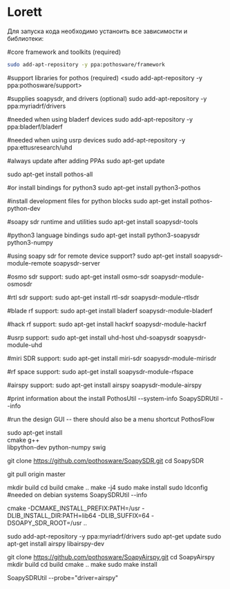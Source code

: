 # Lorett

Для запуска кода необходимо устаноить все зависимости и библиотеки:

#core framework and toolkits (required)
```bash
sudo add-apt-repository -y ppa:pothosware/framework
```

#support libraries for pothos (required)
<sudo add-apt-repository -y ppa:pothosware/support>

#supplies soapysdr, and drivers (optional)
sudo add-apt-repository -y ppa:myriadrf/drivers

#needed when using bladerf devices
sudo add-apt-repository -y ppa:bladerf/bladerf

#needed when using usrp devices
sudo add-apt-repository -y ppa:ettusresearch/uhd

#always update after adding PPAs
sudo apt-get update

sudo apt-get install pothos-all

#or install bindings for python3
sudo apt-get install python3-pothos

#install development files for python blocks
sudo apt-get install pothos-python-dev

#soapy sdr runtime and utilities
sudo apt-get install soapysdr-tools

#python3 language bindings
sudo apt-get install python3-soapysdr python3-numpy

#using soapy sdr for remote device support?
sudo apt-get install soapysdr-module-remote soapysdr-server

#osmo sdr support:
sudo apt-get install osmo-sdr soapysdr-module-osmosdr

#rtl sdr support:
sudo apt-get install rtl-sdr soapysdr-module-rtlsdr

#blade rf support:
sudo apt-get install bladerf soapysdr-module-bladerf

#hack rf support:
sudo apt-get install hackrf soapysdr-module-hackrf

#usrp support:
sudo apt-get install uhd-host uhd-soapysdr soapysdr-module-uhd

#miri SDR support:
sudo apt-get install miri-sdr soapysdr-module-mirisdr

#rf space support:
sudo apt-get install soapysdr-module-rfspace

#airspy support:
sudo apt-get install airspy soapysdr-module-airspy

#print information about the install
PothosUtil --system-info
SoapySDRUtil --info

#run the design GUI -- there should also be a menu shortcut
PothosFlow

sudo apt-get install \
    cmake g++ \
    libpython-dev python-numpy swig

git clone https://github.com/pothosware/SoapySDR.git
cd SoapySDR

git pull origin master

mkdir build
cd build
cmake ..
make -j4
sudo make install
sudo ldconfig #needed on debian systems
SoapySDRUtil --info

cmake -DCMAKE_INSTALL_PREFIX:PATH=/usr -DLIB_INSTALL_DIR:PATH=lib64 -DLIB_SUFFIX=64 -DSOAPY_SDR_ROOT=/usr ..

sudo add-apt-repository -y ppa:myriadrf/drivers
sudo apt-get update
sudo apt-get install airspy libairspy-dev

git clone https://github.com/pothosware/SoapyAirspy.git
cd SoapyAirspy
mkdir build
cd build
cmake ..
make
sudo make install

SoapySDRUtil --probe="driver=airspy"

